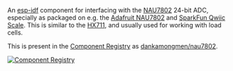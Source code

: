 An [esp-idf](https://github.com/espressif/esp-idf) component for interfacing
with the [NAU7802](https://www.nuvoton.com/resource-files/NAU7802%20Data%20Sheet%20V1.7.pdf)
24-bit ADC, especially as packaged on e.g. the
[Adafruit NAU7802](https://www.adafruit.com/product/4538) and
[SparkFun Qwiic Scale](https://www.sparkfun.com/products/15242). This is
similar to the [HX711](https://www.digikey.com/htmldatasheets/production/1836471/0/0/1/hx711.html),
and usually used for working with load cells.

This is present in the [Component Registry](https://components.espressif.com/)
as [dankamongmen/nau7802](https://components.espressif.com/components/dankamongmen/nau7802).

[![Component Registry](https://components.espressif.com/components/dankamongmen/nau7802/badge.svg)](https://components.espressif.com/components/dankamongmen/nau7802)
